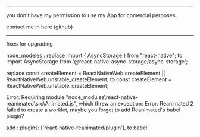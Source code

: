 -------------------------------------------------------------------

you don't have my permission to use my App for comercial perposes.

contact me in here (github)

-------------------------------------------------------------------




fixes for upgrading

node_modeles :
replace 
import { AsyncStorage } from "react-native";
to
import AsyncStorage from '@react-native-async-storage/async-storage';

replace
const createElement = ReactNativeWeb.createElement || ReactNativeWeb.unstable_createElement;
to
const createElement = ReactNativeWeb.unstable_createElement;



Error: Requiring module "node_modules\react-native-reanimated\src\Animated.js", which threw an exception: Error: Reanimated 2 failed to create a worklet, maybe you forgot to add Reanimated's babel plugin?

add : plugins: ['react-native-reanimated/plugin'],
to babel
